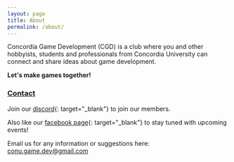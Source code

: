 ```yaml
---
layout: page
title: About
permalink: /about/
---
```


Concordia Game Development (CGD) is a club where you and other hobbyists, students and professionals from Concordia University can connect and share ideas about game development.

**Let's make games together!**

<h3><u>Contact</u></h3>

Join our [discord](https://discord.gg/9mY7BVK){: target="_blank"} to join our members. 

Also like our [facebook page](https://www.facebook.com/concordiagamedev){: target="_blank"} to stay tuned with upcoming events! 

Email us for any information or suggestions here: <a href="mailto:conu.game.dev@gmail.com">conu.game.dev@gmail.com</a>